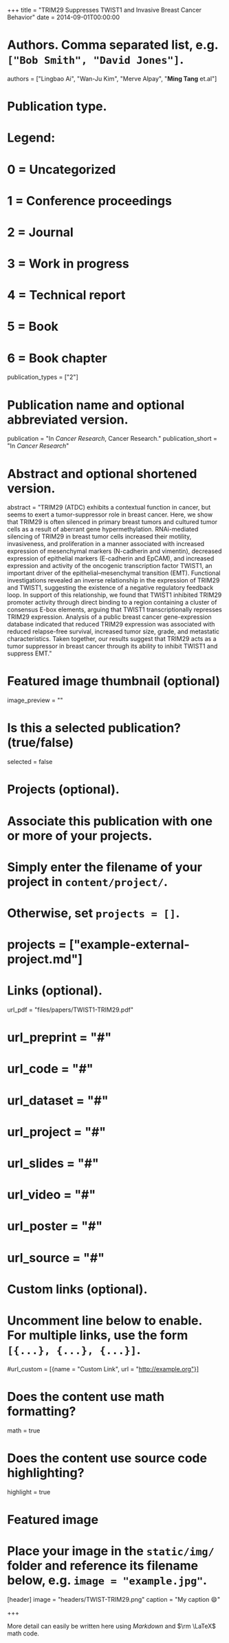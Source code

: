 +++
title = "TRIM29 Suppresses TWIST1 and Invasive Breast Cancer Behavior"
date = 2014-09-01T00:00:00

# Authors. Comma separated list, e.g. `["Bob Smith", "David Jones"]`.
authors = ["Lingbao Ai", "Wan-Ju Kim", "Merve Alpay", "**Ming Tang** et.al"]

# Publication type.
# Legend:
# 0 = Uncategorized
# 1 = Conference proceedings
# 2 = Journal
# 3 = Work in progress
# 4 = Technical report
# 5 = Book
# 6 = Book chapter
publication_types = ["2"]

# Publication name and optional abbreviated version.
publication = "In *Cancer Research*, Cancer Research."
publication_short = "In *Cancer Research*"

# Abstract and optional shortened version.
abstract = "TRIM29 (ATDC) exhibits a contextual function in cancer, but seems to exert a tumor-suppressor role in breast cancer. Here, we show that TRIM29 is often silenced in primary breast tumors and cultured tumor cells as a result of aberrant gene hypermethylation. RNAi-mediated silencing of TRIM29 in breast tumor cells increased their motility, invasiveness, and proliferation in a manner associated with increased expression of mesenchymal markers (N-cadherin and vimentin), decreased expression of epithelial markers (E-cadherin and EpCAM), and increased expression and activity of the oncogenic transcription factor TWIST1, an important driver of the epithelial–mesenchymal transition (EMT). Functional investigations revealed an inverse relationship in the expression of TRIM29 and TWIST1, suggesting the existence of a negative regulatory feedback loop. In support of this relationship, we found that TWIST1 inhibited TRIM29 promoter activity through direct binding to a region containing a cluster of consensus E-box elements, arguing that TWIST1 transcriptionally represses TRIM29 expression. Analysis of a public breast cancer gene-expression database indicated that reduced TRIM29 expression was associated with reduced relapse-free survival, increased tumor size, grade, and metastatic characteristics. Taken together, our results suggest that TRIM29 acts as a tumor suppressor in breast cancer through its ability to inhibit TWIST1 and suppress EMT."

# Featured image thumbnail (optional)
image_preview = ""

# Is this a selected publication? (true/false)
selected = false

# Projects (optional).
#   Associate this publication with one or more of your projects.
#   Simply enter the filename of your project in `content/project/`.
#   Otherwise, set `projects = []`.
# projects = ["example-external-project.md"]

# Links (optional).
url_pdf = "files/papers/TWIST1-TRIM29.pdf"
# url_preprint = "#"
# url_code = "#"
# url_dataset = "#"
# url_project = "#"
# url_slides = "#"
# url_video = "#"
# url_poster = "#"
# url_source = "#"

# Custom links (optional).
#   Uncomment line below to enable. For multiple links, use the form `[{...}, {...}, {...}]`.
#url_custom = [{name = "Custom Link", url = "http://example.org"}]

# Does the content use math formatting?
math = true

# Does the content use source code highlighting?
highlight = true

# Featured image
# Place your image in the `static/img/` folder and reference its filename below, e.g. `image = "example.jpg"`.
[header]
image = "headers/TWIST-TRIM29.png"
caption = "My caption :smile:"

+++

More detail can easily be written here using *Markdown* and $\rm \LaTeX$ math code.
